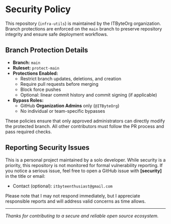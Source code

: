 # Security Policy

This repository (`infra-utils`) is maintained by the ITByteOrg organization. Branch protections are enforced on the `main` branch to preserve repository integrity and ensure safe deployment workflows.

## Branch Protection Details

- **Branch:** `main`
- **Ruleset:** `protect-main`
- **Protections Enabled:**
  - Restrict branch updates, deletions, and creation
  - Require pull requests before merging
  - Block force pushes
  - Optional: linear commit history and commit signing (if applicable)
- **Bypass Roles:**
  - GitHub **Organization Admins** only (`@ITByteOrg`)
  - No individual or team-specific bypasses

These policies ensure that only approved administrators can directly modify the protected branch. All other contributors must follow the PR process and pass required checks.

## Reporting Security Issues

This is a personal project maintained by a solo developer. While security is a priority, this repository is not monitored for formal vulnerability reporting. If you notice a serious issue, feel free to open a GitHub issue with **[security]** in the title or email:

- Contact (optional): `itbyteenthusiast@gmail.com`

Please note that I may not respond immediately, but I appreciate responsible reports and will address valid concerns as time allows.

---

_Thanks for contributing to a secure and reliable open source ecosystem._
